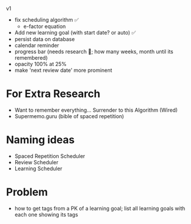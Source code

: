 v1
- fix scheduling algorithm ✅
  - e-factor equation
- Add new learning goal (with start date? or auto) ✅
- persist data on database
- calendar reminder
- progress bar (needs research 🔬; how many weeks, month until its remembered)
- opacity 100% at 25%
- make 'next review date' more prominent

# For Extra Research
- Want to remember everything... Surrender to this Algorithm (Wired)
- Supermemo.guru (bible of spaced repetition)

# Naming ideas
- Spaced Repetition Scheduler
- Review Scheduler
- Learning Scheduler

# Problem
- how to get tags from a PK of a learning goal; list all learning goals with each one showing its tags
